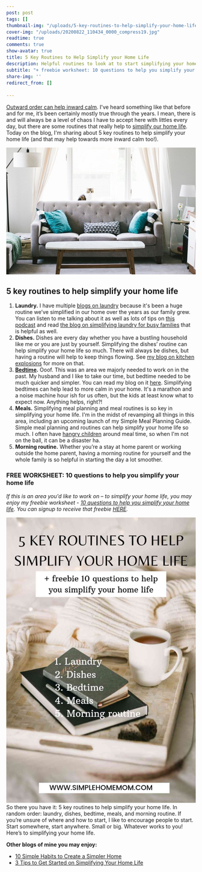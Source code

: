 ```yaml
---
post: post
tags: []
thumbnail-img: "/uploads/5-key-routines-to-help-simplify-your-home-life-shm.jpg"
cover-img: "/uploads/20200822_110434_0000_compress19.jpg"
readtime: true
comments: true
show-avatar: true
title: 5 Key Routines to Help Simplify your Home Life
description: Helpful routines to look at to start simplifying your home life.
subtitle: "+ freebie worksheet: 10 questions to help you simplify your home life"
share-img: ''
redirect_from: []

---
```

[Outward order can help inward calm](https://www.goodreads.com/work/quotes/61742418-outer-order-inner-calm). I've heard something like that before and for me, it’s been certainly mostly true through the years. I mean, there is and will always be a level of chaos I have to accept here with littles every day, but there are some routines that really help to [simplify our home life](https://www.simplehomemom.com/10-simple-habits-to-create-a-simpler-home/). Today on the blog, I'm sharing about 5 key routines to help simplify your home life (and that may help towards more inward calm too!). 

![A picture of a coach against a window.](/uploads/living-room-2569325_640.jpg "5 Key Routines to Help Simplify your Home Life SHM")

## 5 key routines to help simplify your home life

1. **Laundry.** I have multiple [blogs on laundry](https://www.simplehomemom.com/tags/#laundry%20routine) because it's been a huge routine we’ve simplified in our home over the years as our family grew. You can listen to me talking about it as well as lots of tips on [this podcast](https://www.minimalistmomspodcast.com/ep155-simplify-your-laundry-routine-with-kelly-briggs/) and read [the blog on simplifying laundry for busy families](https://www.simplehomemom.com/how-to-keep-your-laundry-routine-simple-for-busy-families/) that is helpful as well.
2. **Dishes.** Dishes are every day whether you have a bustling household like me or you are just by yourself. Simplifying the dishes’ routine can help simplify your home life so much. There will always be dishes, but having a routine will help to keep things flowing. See [my blog on kitchen explosions](https://www.simplehomemom.com/four-ideas-to-go-from-kitchen-explosions-to-clear-counters/) for more on that. 
3. [**Bedtime**](https://www.simplehomemom.com/setting-boundaries-around-bedtime-routines/)**.** Ooof. This was an area we majorly needed to work on in the past. My husband and I like to take our time, but bedtime needed to be much quicker and simpler. You can read my blog on it [here](https://www.simplehomemom.com/setting-boundaries-around-bedtime-routines/). Simplifying bedtimes can help lead to more calm in your home. It's a marathon and a noise machine hour ish for us often, but the kids at least know what to expect now. Anything helps, right?!
4. **Meals.** Simplifying meal planning and meal routines is so key in simplifying your home life. I'm in the midst of revamping all things in this area, including an upcoming launch of my Simple Meal Planning Guide. Simple meal planning and routines can help simplify your home life so much. I often have [hangry children](https://www.simplehomemom.com/three-tips-to-feed-the/) around meal time, so when I'm not on the ball, it can be a disaster ha.
5. **Morning routine.** Whether you’re a stay at home parent or working outside the home parent, having a morning routine for yourself and the whole family is so helpful in starting the day a lot smoother.

### FREE WORKSHEET: 10 questions to help you simplify your home life

_If this is an area you'd like to work on – to simplify your home life, you may enjoy my freebie worksheet -_ [_10 questions to help you simplify your home life_](https://mailchi.mp/d7eafb4e2738/simplifyyourhomelife)_. You can signup to receive that freebie_ [_HERE_](https://mailchi.mp/d7eafb4e2738/simplifyyourhomelife)_._ 

![Coffee and books on the bed.](/uploads/5-key-routines-to-help-simplify-your-home-life-shm.jpg "5 key routines to help simplify your home life SHM")  
So there you have it: 5 key routines to help simplify your home life. In random order: laundry, dishes, bedtime, meals, and morning routine. If you’re unsure of where and how to start, I like to encourage people to start. Start somewhere, start anywhere. Small or big. Whatever works to you! Here’s to simplifying your home life.

**Other blogs of mine you may enjoy:**

* [10 Simple Habits to Create a Simpler Home](https://www.simplehomemom.com/10-simple-habits-to-create-a-simpler-home/)
* [3 Tips to Get Started on Simplifying Your Home Life](https://www.simplehomemom.com/3-tips-to-get-started-on-simplifying-your-home-life/)